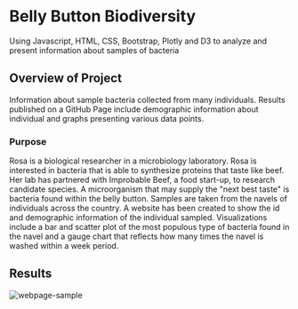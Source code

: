 # Belly Button Biodiversity

Using Javascript, HTML, CSS, Bootstrap, Plotly and D3 to analyze and present information about samples of bacteria 

## Overview of Project

Information about sample bacteria collected from many individuals. Results published on a GitHub Page include demographic information about individual and graphs presenting various data points.

### Purpose

Rosa is a biological researcher in a microbiology laboratory. Rosa is interested in bacteria that is able to synthesize proteins that taste like beef. Her lab has partnered with Improbable Beef, a food start-up, to research candidate species. A microorganism that may supply the "next best taste" is bacteria found within the belly button. Samples are taken from the navels of individuals across the country. A website has been created to show the id and demographic information of the individual sampled. Visualizations include a bar and scatter plot of the most populous type of bacteria found in the navel and a gauge chart that reflects how many times the navel is washed within a week period.

## Results

![webpage-sample](https://user-images.githubusercontent.com/108373151/192121874-ec0cd957-09c7-4d10-8b77-5832a43fe171.jpg)

